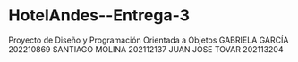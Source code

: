 # HotelAndes--Entrega-3
Proyecto de Diseño y Programación Orientada a Objetos GABRIELA GARCÍA 202210869 SANTIAGO MOLINA 202112137 JUAN JOSE TOVAR 202113204
